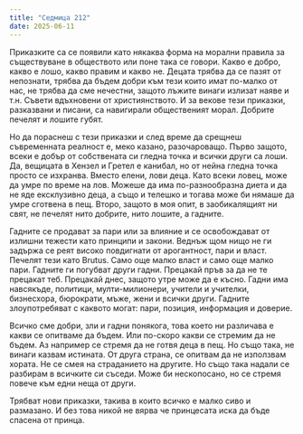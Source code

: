 ```yaml
---
title: "Седмица 212"
date: 2025-06-11
---
```

Приказките са се появили като някаква форма на морални правила за съществуване в обществото или поне така се говори. Какво е добро, какво е лошо, какво правим и какво не. Децата трябва да се пазят от непознати, трябва да бъдем добри към тези които имат по-малко от нас, не трябва да сме нечестни, защото лъжите винаги излизат наяве и т.н. Съвети вдъхновени от християнството. И за векове тези приказки, разказвани и писани, са навигирали общественият морал. Добрите печелят и лошите губят. 

Но да пораснеш с тези приказки и след време да срещнеш съвременната реалност е, меко казано, разочароващо. Първо защото, всеки е добър от собствената си гледна точка и всички други са лоши. Да, вещицата в Хензел и Гретел е канибал, но от нейна гледна точка просто се изхранва. Вместо елени, лови деца. Като всеки ловец, може да умре по време на лов. Можеше да има по-разнообразна диета и да не яде ексклузивно деца, а също и телешко и тогава може би нямаше да умре сготвена в пещ. Второ, защото в моя опит, в заобикалящият ни свят, не печелят нито добрите, нито лошите, а гадните. 


Гадните се продават за пари или за влияние и се освобождават от излишни тежести като принципи и закони. Веднъж щом нищо не ги задържа се реят високо повдигнати от арогантност, пари и власт. Печелят тези като Brutus. Само още малко власт и само още малко пари. Гадните ги погубват други гадни. Прецакай пръв за да не те прецакат теб. Прецакай днес, защото утре може да е късно. Гадни има навсякъде, политици, мулти-милионери, учители и учителки, бизнесхора, бюрократи, мъже, жени и всички други. Гадните злоупотребяват с каквото могат: пари, позиция, информация и доверие.

Всичко сме добри, зли и гадни понякога, това което ни различава е какви се опитваме да бъдем. Или по-скоро какви се стремим да не бъдем.
Аз например се стремя да не готвя деца в пещ. Но също така, не винаги казвам истината. От друга страна, се опитвам да не използвам хората. Не се смея на страданието на другите. Но също така надали се разбирам в всичките си съседи. Може би нескопосано, но се стремя повече към едни неща от други. 

Трябват нови приказки, такива в които всичко е малко сиво и размазано. И без това никой не вярва че принцесата иска да бъде спасена от принца. 


<script src="https://utteranc.es/client.js"
        repo="wiseblondie/brum-thoughts-chain"
        issue-term="pathname"
        theme="github-light"
        crossorigin="anonymous"
        async>
</script>
